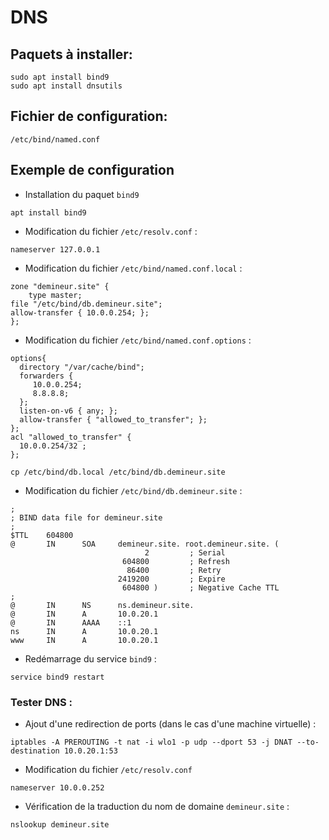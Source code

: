 # DNS

## Paquets à installer:

```shell
sudo apt install bind9
sudo apt install dnsutils
```

## Fichier de configuration:

```shell
/etc/bind/named.conf
```

## Exemple de configuration

* Installation du paquet `bind9`
```
apt install bind9
```

* Modification du fichier `/etc/resolv.conf` :
```
nameserver 127.0.0.1
```

* Modification du fichier `/etc/bind/named.conf.local` :
```
zone "demineur.site" {
	type master;
file "/etc/bind/db.demineur.site";
allow-transfer { 10.0.0.254; };
};
```

* Modification du fichier `/etc/bind/named.conf.options` :
```
options{
  directory "/var/cache/bind";
  forwarders {
     10.0.0.254;
     8.8.8.8;
  };
  listen-on-v6 { any; };
  allow-transfer { "allowed_to_transfer"; };
};
acl "allowed_to_transfer" {
  10.0.0.254/32 ;
};
```

```
cp /etc/bind/db.local /etc/bind/db.demineur.site
```

* Modification du fichier `/etc/bind/db.demineur.site` :
```
;
; BIND data file for demineur.site
;
$TTL    604800
@       IN      SOA     demineur.site. root.demineur.site. (
                              2         ; Serial
                         604800         ; Refresh
                          86400         ; Retry
                        2419200         ; Expire
                         604800 )       ; Negative Cache TTL
;
@       IN      NS      ns.demineur.site.
@       IN      A       10.0.20.1
@       IN      AAAA    ::1
ns      IN      A       10.0.20.1
www     IN      A       10.0.20.1
```

* Redémarrage du service `bind9` :
```
service bind9 restart
```

### Tester DNS :

* Ajout d'une redirection de ports (dans le cas d'une machine virtuelle) :
```
iptables -A PREROUTING -t nat -i wlo1 -p udp --dport 53 -j DNAT --to-destination 10.0.20.1:53
```

* Modification du fichier `/etc/resolv.conf`
```
nameserver 10.0.0.252
```

* Vérification de la traduction du nom de domaine `demineur.site` :
```
nslookup demineur.site
```

